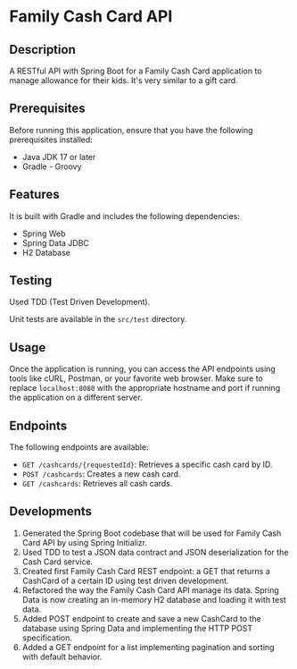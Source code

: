 # Family Cash Card API

## Description
A RESTful API with Spring Boot for a Family Cash Card application to manage allowance for their kids. It's very similar to a gift card.

## Prerequisites
Before running this application, ensure that you have the following prerequisites installed:

- Java JDK 17 or later
- Gradle - Groovy

## Features
It is built with Gradle and includes the following dependencies:
  - Spring Web
  - Spring Data JDBC
  - H2 Database 

## Testing

Used TDD (Test Driven Development).

Unit tests are available in the `src/test` directory.

## Usage

Once the application is running, you can access the API endpoints using tools like cURL, Postman, or your favorite web browser. 
Make sure to replace `localhost:8080` with the appropriate hostname and port if running the application on a different server.

## Endpoints

The following endpoints are available:

- `GET /cashcards/{requestedId}`: Retrieves a specific cash card by ID.
- `POST /cashcards`: Creates a new cash card.
- `GET /cashcards`: Retrieves all cash cards.

## Developments
1) Generated the Spring Boot codebase that will be used for Family Cash Card API by using Spring Initializr.
2) Used TDD to test a JSON data contract and JSON deserialization for the Cash Card service.
3) Created first Family Cash Card REST endpoint: a GET that returns a CashCard of a certain ID using test driven development.
4) Refactored the way the Family Cash Card API manage its data. Spring Data is now creating an in-memory H2 database and loading it with test data.
5) Added POST endpoint to create and save a new CashCard to the database using Spring Data and implementing the HTTP POST specification.
6) Added a GET endpoint for a list implementing pagination and sorting with default behavior.